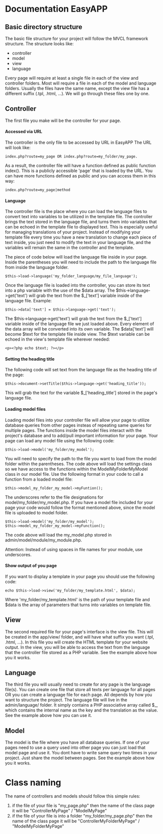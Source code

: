 # Documentation EasyAPP

## Basic directory structure
The basic file structure for your project will follow the MVCL framework structure.
The structure looks like:
- controller
- model
- view
- language

Every page will require at least a single file in each of the view and controller folders. Most will require a file in each of the model and language folders. Usually the files have the same name, except the view file has a different suffix (.tpl, .html, ...). We will go through these files one by one.


## Controller

The first file you make will be the controller for your page.

#### Accessed via URL
The controller is the only file to be accessed by URL in EasyAPP 
The URL will look like: 
```
index.php?route=my_page OR index.php?route=my_folder/my_page.
```
As a result, the controller file will have a function defined as public function index(). This is a publicly accessible 'page' that is loaded by the URL.
You can have more functions defined as public and you can access them in this way:
```
index.php?route=my_page|method
```

#### Language 
The controller file is the place where you can load the language files to convert text into variables to be utilized in the template file.
The controller brings the text stored in the language file, and turns them into variables that can be echoed in the template file to displayed text. This is especially useful for managing translations of your project.
Instead of modifying your template file every time you have a new translation to change each piece of text inside, you just need to modify the text in your language file, and the variables will remain the same in the controller and the template.

The piece of code below will load the language file inside in your page. Inside the parentheses you will need to include the path to the language file from inside the language folder.
```
$this->load->language('my_folder_language/my_file_language');
```

Once the language file is loaded into the controller, you can store its text into a php variable with the use of the $data array. The $this->language->get('text') will grab the text from the $_['text'] variable inside of the language file. Example:
```
$this->data['text'] = $this->language->get('text');
```

The $this->language->get('text') will grab the text from the $_['text'] variable inside of the language file we just loaded above. Every element of the data array will be converted into its own variable. The $data['text'] will become $text for the template file inside view. The $text variable can be echoed in the view's template file wherever needed:
```
<p><?php echo $text; ?></p>
```

#### Setting the heading title

The following code will set text from the language file as the heading title of the page:
```
$this->document->setTitle($this->language->get('heading_title'));
```
This will grab the text for the variable $_['heading_title'] stored in the page's language file.

#### Loading model files

Loading model files into your controller file will allow your page to utilize database queries from other pages insteas of repeating same queries for multiple pages.
The functions inside the model files interact with the project's database and to add/pull important information for your page.
Your page can load any model file using the following code:
```
$this->load->model('my_folder/my_model');
```
You will need to specify the path to the file you want to load from the model folder within the parentheses. The code above will load the settings class so we have access to the functions within the ModelMyFolderMyModel class in our model file. Use the following format in your code to call a function from a loaded model file:
```
$this->model_my_folder_my_model->myFuntion();
```
The underscores refer to the file designations for model/my_folder/my_model.php. If you have a model file included for your page your code would follow the format mentioned above, since the model file is uploaded to model folder.
```
$this->load->model('my_folder/my_model');
$this->model_my_folder_my_model->myFunction();
```
The code above will load the my_model.php stored in admin/model/module/my_module.php.

Attention: Instead of using spaces in file names for your module, use underscores.

#### Show output of you page

If you want to display a template in your page you should use the following code:
```
echo $this->load->view('my_folder/my_template.html', $data);
```
Where 'my_folder/my_template.html' is the path of your template file and $data is the array of parameters that turns into variables on template file.


## View 

The second required file for your page's interface is the view file. This will be created in the app/view/ folder, and will have what suffix you want (.tpl, .html, ...).
In this file you will create the HTML template for your website output.
In the view, you will be able to access the text from the language that the controller file stored as a PHP variable. See the example above how you it works.


## Language
The third file you will usually need to create for any page is the language file(s). You can create one file that store all texts per language for all pages OR you can create a language file for each page. All depends by how you want to structure the project. The language file will live in the admin/language/ folder. It simply contains a PHP associative array called $_, which contains the internal name as the key and the translation as the value. 
See the example above how you can use it.


## Model

The model is the file where you have all database queries. If one of your pages need to use a query used into other page you can just load that model page and use it. You dont have to write same query two times in your project. Just share the model between pages. See the example above how you it works.


# Class naming

The name of controllers and models should follow this simple rules:
1. if the file of your file is "my_page.php" then the name of the class page it will be "ControllerMyPage" / "ModelMyPage"
2. if the file of your file is into a folder "my_folder/my_page.php" then the name of the class page it will be "ControllerMyFolderMyPage" / "ModelMyFolderMyPage"
